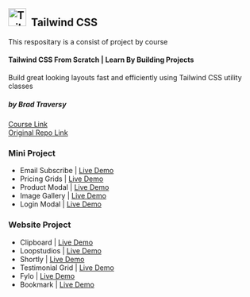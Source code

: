 
##  <a href="https://tailwindcss.com/" target="_blank" rel="noreferrer"><img src="https://raw.githubusercontent.com/danielcranney/readme-generator/main/public/icons/skills/tailwindcss-colored.svg" width="36" height="36" alt="TailwindCSS" /></a> &nbsp;Tailwind CSS


This respositary is a consist of project by course

#### Tailwind CSS From Scratch | Learn By Building Projects
Build great looking layouts fast and efficiently using Tailwind CSS utility classes
##### by  Brad Traversy
[Course Link](https://https://www.udemy.com/course/tailwind-from-scratch/) <br>
[Original Repo Link](https://https://github.com/bradtraversy/tailwind-course-projects)


### Mini Project

- Email Subscribe | 	[Live Demo](https://tailwindcssmini-email-subscribe.netlify.app/)
- Pricing Grids	  |   [Live Demo](https://tailwindcssmini-pricing-grid.netlify.app/)
- Product Modal	|	[Live Demo](https://tailwindcssmini-product-modal.netlify.app/)
- Image Gallery	 |	[Live Demo](https://tailwindcss-image-gallery.netlify.app/)
- Login Modal |	[Live Demo](https://tailwindcssmini-login-modal.netlify.app/)



### Website Project

- Clipboard	| [Live Demo](https://tailwindcsswebsite-clipboard.netlify.app/)
- Loopstudios | 	[Live Demo](https://tailwindcsswebsite-loopstudio.netlify.app/)
- Shortly | 	[Live Demo](https://tailwindcsswebsite-shortly.netlify.app/)
- Testimonial Grid |	[Live Demo](https://tailwindcsswebsite-testomonial-grid.netlify.app/)
- Fylo |	[Live Demo](https://tailwindcsswebsite-flyo.netlify.app/)
- Bookmark |	[Live Demo](https://tailwindcsswebsite-bookmark.netlify.app/)
